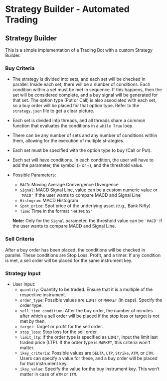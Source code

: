 # Strategy Builder - Automated Trading

## Strategy Builder

This is a simple implementation of a Trading Bot with a custom Strategy Builder.

### Buy Criteria

- The strategy is divided into sets, and each set will be checked in parallel. Inside each set, there will be a number of conditions. Each condition within a set must be met in sequence. If this happens, then the set will be considered complete, and a buy signal will be generated for that set. The option type (Put or Call) is also associated with each set, so a buy order will be placed for that option type. Refer to the `strategy.json` file to get a clear picture.

- Each set is divided into threads, and all threads share a common function that evaluates the conditions in a `while True` loop.

- There can be any number of sets and any number of conditions within them, allowing for the execution of multiple strategies.

- Each set must be specified with the option type to buy (Call or Put).

- Each set will have conditions. In each condition, the user will have to add the parameter, the symbol (`>` or `<`), and the threshold value.

- Possible Parameters:
  - `MACD`: Moving Average Convergence Divergence
  - `Signal`: MACD Signal Line, value can be a custom numeric value or `'MACD'` if the user wants to compare MACD and Signal Line
  - `Histogram`: MACD Histogram
  - `Spot_price`: Spot price of the underlying asset (e.g., Bank Nifty)
  - `Time`: Time in the format `"HH:MM:SS"`

  **Note:** Only for the `Signal` parameter, the threshold value can be `'MACD'` if the user wants to compare MACD and Signal Line.

### Sell Criteria

After a buy order has been placed, the conditions will be checked in parallel. These conditions are Stop Loss, Profit, and a timer. If any condition is met, a sell order will be placed for the same instrument key.

### Strategy Input

- User Input:
  - `quantity`: Quantity to be traded. Ensure that it is a multiple of the respective instrument.
  - `order_type`: Possible values are `LIMIT` or `MARKET` (in caps). Specify the order type.
  - `sell_time_condition`: After the buy order, the number of minutes after which a sell order will be placed if the stop loss or target is not met by then.
  - `target`: Target or profit for the sell order.
  - `stop_loss`: Stop loss for the sell order.
  - `limit_ltp`: If the order type is specified as `LIMIT`, input the limit last traded price (LTP). If the order type is `MARKET`, this criteria won't matter.
  - `ikey_criteria`: Possible values are `DELTA`, `LTP`, `Strike`, `ATM`, or `ITM`. Users can specify a value for these, and a buy order will be placed for that instrument key.
  - `ikey_value`: Specify the value for the buy instrument key. This won't matter in case of `ATM` or `ITM`.
